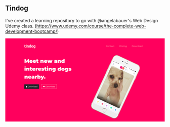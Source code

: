 ## Tindog

I've created a learning repository to go with @angelabauer's Web Design Udemy class. (https://www.udemy.com/course/the-complete-web-development-bootcamp/)

![TINDOG](https://github.com/cankskrk/Tindog/blob/main/images/Ekran%20g%C3%B6r%C3%BCnt%C3%BCs%C3%BC%202022-05-20%2016-19-42.png?raw=true)
